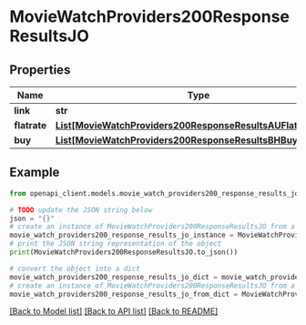 # MovieWatchProviders200ResponseResultsJO


## Properties

Name | Type | Description | Notes
------------ | ------------- | ------------- | -------------
**link** | **str** |  | [optional] 
**flatrate** | [**List[MovieWatchProviders200ResponseResultsAUFlatrateInner]**](MovieWatchProviders200ResponseResultsAUFlatrateInner.md) |  | [optional] 
**buy** | [**List[MovieWatchProviders200ResponseResultsBHBuyInner]**](MovieWatchProviders200ResponseResultsBHBuyInner.md) |  | [optional] 

## Example

```python
from openapi_client.models.movie_watch_providers200_response_results_jo import MovieWatchProviders200ResponseResultsJO

# TODO update the JSON string below
json = "{}"
# create an instance of MovieWatchProviders200ResponseResultsJO from a JSON string
movie_watch_providers200_response_results_jo_instance = MovieWatchProviders200ResponseResultsJO.from_json(json)
# print the JSON string representation of the object
print(MovieWatchProviders200ResponseResultsJO.to_json())

# convert the object into a dict
movie_watch_providers200_response_results_jo_dict = movie_watch_providers200_response_results_jo_instance.to_dict()
# create an instance of MovieWatchProviders200ResponseResultsJO from a dict
movie_watch_providers200_response_results_jo_from_dict = MovieWatchProviders200ResponseResultsJO.from_dict(movie_watch_providers200_response_results_jo_dict)
```
[[Back to Model list]](../README.md#documentation-for-models) [[Back to API list]](../README.md#documentation-for-api-endpoints) [[Back to README]](../README.md)


